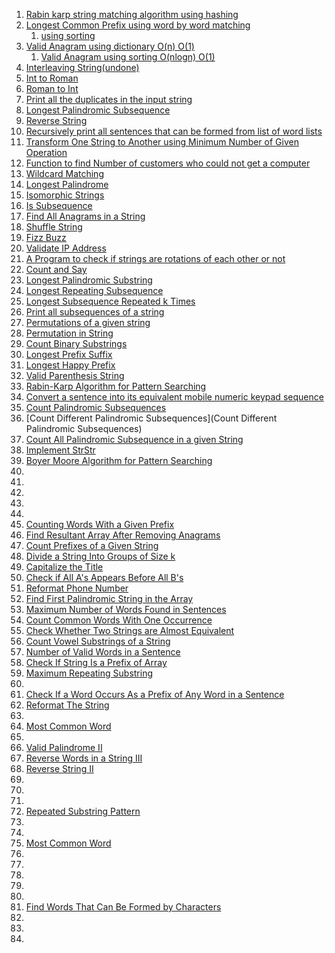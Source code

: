 1. [Rabin karp string matching algorithm using hashing](https://www.hackerrank.com/contests/smart-interviews/challenges/si-rabin-karp-string-matching-algorithm/submissions/code/1344002502)
2. [Longest Common Prefix using word by word matching](https://leetcode.com/submissions/detail/706947844/)
    1. [using sorting](https://leetcode.com/submissions/detail/706971069/)
3. [Valid Anagram using dictionary O(n) O(1)](https://leetcode.com/submissions/detail/706105358/)
    1. [Valid Anagram using sorting O(nlogn) O(1)](https://leetcode.com/submissions/detail/706093028/)
4. [Interleaving String(undone)](https://leetcode.com/problems/interleaving-string/)
5. [Int to Roman](https://www.interviewbit.com/problems/integer-to-roman/submissions/)
6. [Roman to Int](https://www.interviewbit.com/problems/roman-to-integer/submissions/)
7. [Print all the duplicates in the input string](https://www.geeksforgeeks.org/print-all-the-duplicates-in-the-input-string/)
8. [Longest Palindromic Subsequence](https://leetcode.com/problems/longest-palindromic-subsequence/)
9. [Reverse String](https://leetcode.com/problems/reverse-string/)
10. [Recursively print all sentences that can be formed from list of word lists](https://www.geeksforgeeks.org/recursively-print-all-sentences-that-can-be-formed-from-list-of-word-lists/)
11. [Transform One String to Another using Minimum Number of Given Operation](https://www.geeksforgeeks.org/transform-one-string-to-another-using-minimum-number-of-given-operation/)
12. [Function to find Number of customers who could not get a computer](https://www.geeksforgeeks.org/function-to-find-number-of-customers-who-could-not-get-a-computer/)
13. [Wildcard Matching](https://leetcode.com/problems/wildcard-matching/)
14. [Longest Palindrome](https://leetcode.com/problems/longest-palindrome/)
15. [Isomorphic Strings](https://leetcode.com/problems/isomorphic-strings/)
16. [Is Subsequence](https://leetcode.com/problems/is-subsequence/)
17. [Find All Anagrams in a String](https://leetcode.com/problems/find-all-anagrams-in-a-string/)
18. [Shuffle String](https://leetcode.com/problems/shuffle-string/)
19. [Fizz Buzz](https://leetcode.com/problems/fizz-buzz/)
20. [Validate IP Address](https://leetcode.com/problems/validate-ip-address/)
21. [A Program to check if strings are rotations of each other or not](https://www.geeksforgeeks.org/a-program-to-check-if-strings-are-rotations-of-each-other/)
22. [Count and Say](https://leetcode.com/problems/count-and-say/)
23. [Longest Palindromic Substring](https://leetcode.com/problems/longest-palindromic-substring/)
24. [Longest Repeating Subsequence](https://practice.geeksforgeeks.org/problems/longest-repeating-subsequence2004/1)
25. [Longest Subsequence Repeated k Times](https://leetcode.com/problems/longest-subsequence-repeated-k-times/)
26. [Print all subsequences of a string](https://www.geeksforgeeks.org/print-subsequences-string/)
27. [Permutations of a given string](https://practice.geeksforgeeks.org/problems/permutations-of-a-given-string2041/1)
28. [Permutation in String](https://leetcode.com/problems/permutation-in-string/)
29. [Count Binary Substrings](https://leetcode.com/problems/count-binary-substrings/)
30. [Longest Prefix Suffix](https://practice.geeksforgeeks.org/problems/longest-prefix-suffix2527/1)
31. [Longest Happy Prefix](https://leetcode.com/problems/longest-happy-prefix/)
32. [Valid Parenthesis String](https://leetcode.com/problems/valid-parenthesis-string/)
33. [Rabin-Karp Algorithm for Pattern Searching](https://www.geeksforgeeks.org/rabin-karp-algorithm-for-pattern-searching/)
34. [Convert a sentence into its equivalent mobile numeric keypad sequence](https://www.geeksforgeeks.org/convert-sentence-equivalent-mobile-numeric-keypad-sequence/)
35. [Count Palindromic Subsequences](https://practice.geeksforgeeks.org/problems/count-palindromic-subsequences/1)
36. [Count Different Palindromic Subsequences](Count Different Palindromic Subsequences)
37. [Count All Palindromic Subsequence in a given String](https://www.geeksforgeeks.org/count-palindromic-subsequence-given-string/)
38. [Implement StrStr](https://www.interviewbit.com/problems/implement-strstr/submissions/)
39. [Boyer Moore Algorithm for Pattern Searching](https://www.geeksforgeeks.org/boyer-moore-algorithm-for-pattern-searching/)
40. 
41. 
42. 
43. 
44. 
45. [Counting Words With a Given Prefix](https://leetcode.com/problems/counting-words-with-a-given-prefix/)
46. [Find Resultant Array After Removing Anagrams](https://leetcode.com/problems/find-resultant-array-after-removing-anagrams/)
47. [Count Prefixes of a Given String](https://leetcode.com/problems/count-prefixes-of-a-given-string/)
48. [Divide a String Into Groups of Size k](https://leetcode.com/problems/divide-a-string-into-groups-of-size-k/)
49. [Capitalize the Title](https://leetcode.com/problems/capitalize-the-title/)
50. [Check if All A's Appears Before All B's](https://leetcode.com/problems/check-if-all-as-appears-before-all-bs/)
51. [Reformat Phone Number](https://leetcode.com/problems/reformat-phone-number/)
52. [Find First Palindromic String in the Array](https://leetcode.com/problems/find-first-palindromic-string-in-the-array/)
53. [Maximum Number of Words Found in Sentences](https://leetcode.com/problems/maximum-number-of-words-found-in-sentences/)
54. [Count Common Words With One Occurrence](https://leetcode.com/problems/count-common-words-with-one-occurrence/)
55. [Check Whether Two Strings are Almost Equivalent](https://leetcode.com/problems/check-whether-two-strings-are-almost-equivalent/)
56. [Count Vowel Substrings of a String](https://leetcode.com/problems/count-vowel-substrings-of-a-string/)
57. [Number of Valid Words in a Sentence](https://leetcode.com/problems/number-of-valid-words-in-a-sentence/)
58. [Check If String Is a Prefix of Array](https://leetcode.com/problems/check-if-string-is-a-prefix-of-array/)
59. [Maximum Repeating Substring](https://leetcode.com/problems/maximum-repeating-substring/)
60. 
61. [Check If a Word Occurs As a Prefix of Any Word in a Sentence](https://leetcode.com/problems/check-if-a-word-occurs-as-a-prefix-of-any-word-in-a-sentence/)
62. [Reformat The String](https://leetcode.com/problems/reformat-the-string/)
63. []()
64. [Most Common Word](https://leetcode.com/problems/most-common-word/)
65. 
66. [Valid Palindrome II](https://leetcode.com/problems/valid-palindrome-ii/)
67. [Reverse Words in a String III](https://leetcode.com/problems/reverse-words-in-a-string-iii/)
68. [Reverse String II](https://leetcode.com/problems/reverse-string-ii/)
69. 
70. 
71. 
72. [Repeated Substring Pattern](https://leetcode.com/problems/repeated-substring-pattern/)
73. 
74. 
75. [Most Common Word](https://leetcode.com/problems/most-common-word/)
76. 
77. 
78. 
79. 
80. 
81. [Find Words That Can Be Formed by Characters](https://leetcode.com/problems/find-words-that-can-be-formed-by-characters/)
82. 
83. 
84. 
